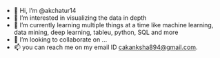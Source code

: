 - 👋 Hi, I’m @akchatur14
- 👀 I’m interested in visualizing the data in depth
- 🌱 I’m currently learning multiple things at a time like machine learning, data mining, deep learning, tableu, python, SQL and more
- 💞️ I’m looking to collaborate on ...
- 📫 you can reach me on my email ID cakanksha894@gmail.com.

<!---
akchatur14/akchatur14 is a ✨ special ✨ repository because its `README.md` (this file) appears on your GitHub profile.
You can click the Preview link to take a look at your changes.
--->
